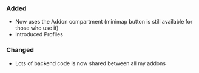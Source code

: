<p><h3>Added</h3></p>
<ul>
<li>Now uses the Addon compartment (minimap button is still available for those who use it)</li>
<li>Introduced Profiles</li>
</ul>
<p><h3>Changed</h3></p>
<ul>
<li>Lots of backend code is now shared between all my addons</li>
</ul>
